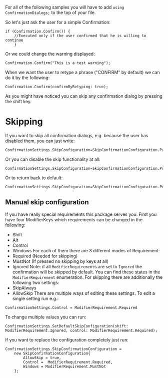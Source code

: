 For all of the following samples you will have to add `using ConfirmationDialogs;` to the top of your file.


So let's just ask the user for a simple Confirmation:

```
if (Confirmation.Confirm()) {
	//Executed only if the user confirmed that he is willing to continue
	}
```

Or we could change the warning displayed:

```
Confirmation.Confirm("This is a test warning");
```

When we want the user to retype a phrase ("CONFIRM" by default) we can do it by the following:

```
Confirmation.Confirm(confirmByRetyping: true);
```

As you might have noticed you can skip any confirmation dialog by pressing the shift key.

# Skipping
If you want to skip all confirmation dialogs, e.g. because the user has disabled them, you can just write:

```
ConfirmationSettings.SkipConfiguration=SkipConfirmationConfiguration.Presets.SkipAlways;
```

Or you can disable the skip functionality at all:

```
ConfirmationSettings.SkipConfiguration=SkipConfirmationConfiguration.Presets.NeverSkip;
```

Or to return back to default:

```
ConfirmationSettings.SkipConfiguration=SkipConfirmationConfiguration.Presets.ShiftForSkip;
```

## Manual skip configuration

If you have really special requirements this package serves you:
First you have four ModifierKeys which requirements can be changed in the following:
- Shift
- Alt 
- Control
- Windows
For each of them there are 3 different modes of Requirement:
- Required (Needed for skipping)
- MustNot (If pressed no skipping by keys at all)
- Ignored
Note: if all `ModifierRequirement`s are set to `Ignored` the confirmation will be skipped by default. 
You can find these states in the `ModifierRequirement` enumeration.
For skipping there are additionally the following two settings:
- SkipAlways
- AllowSkip
There are multiple ways of editing these settings.
To edit a single setting run e.g.:

```
ConfirmationSettings.Control = ModifierRequirement.Required
```

To change multiple values you can run:

```
ConfirmationSettings.SetDefaultSkipConfiguration(shift: ModifierRequirement.Ignored, control: ModifierRequirement.Required);
```

If you want to replace the configuration completely just run:

```
ConfirmationSettings.SkipConfirmationConfiguration = 
	new SkipConfirmationConfiguration{
		AllowSkip = true,
		Control =  ModifierRequirement.Required,
		Windows = ModifierRequirement.MustNot
	};
```
